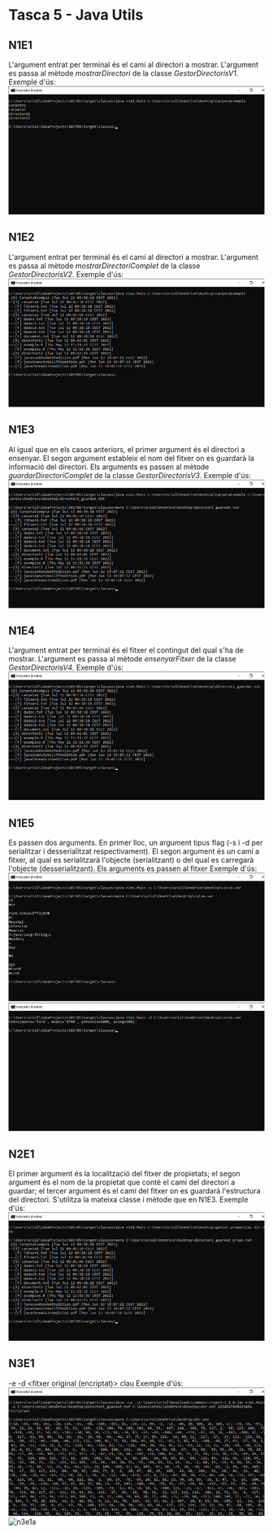 # Tasca 5 - Java Utils

## N1E1
L'argument entrat per terminal és el cami al directori a mostrar. L'argument es passa al mètode *mostrarDirectori* de la classe *GestorDirectorisV1*.
Exemple d'ús:
![n1e1](./img/n1e1.png)

## N1E2
L'argument entrat per terminal és el camí al directori a mostrar. L'argument es passa al mètode *mostrarDirectoriComplet* de la classe *GestorDirectorisV2*. 
Exemple d'ús:
![n1e2](./img/n1e2.png)

## N1E3
Al igual que en els casos anteriors, el primer argument és el directori a ensenyar. El segon argument estableix el nom del fitxer on es guardarà la informació del directori. Els arguments es passen al mètode *guardarDirectoriComplet* de la classe *GestorDirectorisV3*.
Exemple d'ús:
![n1e3](./img/n1e3.png)

## N1E4
L'argument entrat per terminal és el fitxer el contingut del qual s'ha de mostrar. L'argument es passa al mètode *ensenyarFitxer* de la classe *GestorDirectorisV4*.
Exemple d'ús:
![n1e4](./img/n1e4.png)

## N1E5
Es passen dos arguments. En primer lloc, un argument tipus flag (-s i -d per serialitzar i desserialitzat respectivament). El segon argument és un camí a fitxer, al qual es serialitzarà l'objecte (serialitzant) o del qual es carregarà l'objecte (desserialitzant).
Els arguments es passen al fitxer
Exemple d'ús: 
![n1e5a](./img/n1e5a.png)
![n1e5b](./img/n1e5b.png)

## N2E1
El primer argument és la localització del fitxer de propietats; el segon argument és el nom de la propietat que conté el camí del directori a guardar; el tercer argument és el camí del fitxer on es guardarà l'estructura del directori. S'utilitza la mateixa classe i mètode que en N1E3.
Exemple d'ús:
![n2e1](./img/n2e1.png)

## N3E1

-e <fitxer original> <fitxer encriptat> <clau>
-d <fitxer original (encriptat)> <fitxer desencriptat> clau
Exemple d'ús:
![n3e1a](./img/n3e1a.png)
![n3e1a](./img/n3e1b.png)